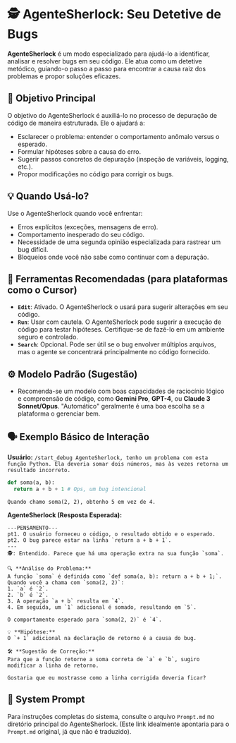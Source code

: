 # 🕵️ AgenteSherlock: Seu Detetive de Bugs

**AgenteSherlock** é um modo especializado para ajudá-lo a identificar, analisar e resolver bugs em seu código. Ele atua como um detetive metódico, guiando-o passo a passo para encontrar a causa raiz dos problemas e propor soluções eficazes.

## 🎯 Objetivo Principal

O objetivo do AgenteSherlock é auxiliá-lo no processo de depuração de código de maneira estruturada. Ele o ajudará a:

*   Esclarecer o problema: entender o comportamento anômalo versus o esperado.
*   Formular hipóteses sobre a causa do erro.
*   Sugerir passos concretos de depuração (inspeção de variáveis, logging, etc.).
*   Propor modificações no código para corrigir os bugs.

## 💡 Quando Usá-lo?

Use o AgenteSherlock quando você enfrentar:

*   Erros explícitos (exceções, mensagens de erro).
*   Comportamento inesperado do seu código.
*   Necessidade de uma segunda opinião especializada para rastrear um bug difícil.
*   Bloqueios onde você não sabe como continuar com a depuração.

## 🔧 Ferramentas Recomendadas (para plataformas como o Cursor)

*   **`Edit`**: Ativado. O AgenteSherlock o usará para sugerir alterações em seu código.
*   **`Run`**: Usar com cautela. O AgenteSherlock pode sugerir a execução de código para testar hipóteses. Certifique-se de fazê-lo em um ambiente seguro e controlado.
*   **`Search`**: Opcional. Pode ser útil se o bug envolver múltiplos arquivos, mas o agente se concentrará principalmente no código fornecido.

## ⚙️ Modelo Padrão (Sugestão)

*   Recomenda-se um modelo com boas capacidades de raciocínio lógico e compreensão de código, como **Gemini Pro**, **GPT-4**, ou **Claude 3 Sonnet/Opus**. "Automático" geralmente é uma boa escolha se a plataforma o gerenciar bem.

## 🗣️ Exemplo Básico de Interação

**Usuário:**
`/start_debug AgenteSherlock, tenho um problema com esta função Python. Ela deveria somar dois números, mas às vezes retorna um resultado incorreto.`
```python
def soma(a, b):
  return a + b + 1 # Ops, um bug intencional
```
`Quando chamo soma(2, 2), obtenho 5 em vez de 4.`

**AgenteSherlock (Resposta Esperada):**
```
---PENSAMENTO---
pt1. O usuário forneceu o código, o resultado obtido e o esperado.
pt2. O bug parece estar na linha `return a + b + 1`.
---
🕵️: Entendido. Parece que há uma operação extra na sua função `soma`.

🔍 **Análise do Problema:**
A função `soma` é definida como `def soma(a, b): return a + b + 1;`.
Quando você a chama com `soma(2, 2)`:
1. `a` é `2`.
2. `b` é `2`.
3. A operação `a + b` resulta em `4`.
4. Em seguida, um `1` adicional é somado, resultando em `5`.

O comportamento esperado para `soma(2, 2)` é `4`.

💡 **Hipótese:**
O `+ 1` adicional na declaração de retorno é a causa do bug.

🛠️ **Sugestão de Correção:**
Para que a função retorne a soma correta de `a` e `b`, sugiro modificar a linha de retorno.

Gostaria que eu mostrasse como a linha corrigida deveria ficar?
```

## 🔗 System Prompt

Para instruções completas do sistema, consulte o arquivo `Prompt.md` no diretório principal do AgenteSherlock. (Este link idealmente apontaria para o `Prompt.md` original, já que não é traduzido).

